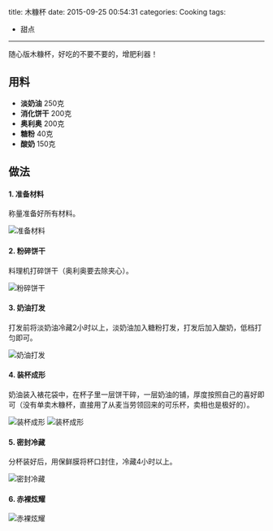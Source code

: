 title: 木糠杯
date: 2015-09-25 00:54:31
categories: Cooking
tags:
 - 甜点
---

随心版木糠杯，好吃的不要不要的，增肥利器！

## 用料

* **淡奶油** 250克
* **消化饼干** 200克
* **奥利奥** 200克
* **糖粉** 40克
* **酸奶** 150克

## 做法

#### 1. 准备材料
称量准备好所有材料。

![准备材料](p1.jpg)

#### 2. 粉碎饼干
料理机打碎饼干（奥利奥要去除夹心）。

![粉碎饼干](p2.jpg)

#### 3. 奶油打发
打发前将淡奶油冷藏2小时以上，淡奶油加入糖粉打发，打发后加入酸奶，低档打匀即可。

![奶油打发](p3.jpg)

#### 4. 装杯成形
奶油装入裱花袋中，在杯子里一层饼干碎，一层奶油的铺，厚度按照自己的喜好即可（没有单卖木糠杯，直接用了从麦当劳领回来的可乐杯，卖相也是极好的）。

![装杯成形](p4.jpg)
![装杯成形](p5.jpg)

#### 5. 密封冷藏
分杯装好后，用保鲜膜将杯口封住，冷藏4小时以上。

![密封冷藏](p6.jpg)

#### 6. 赤裸炫耀

![赤裸炫耀](p7.jpg)